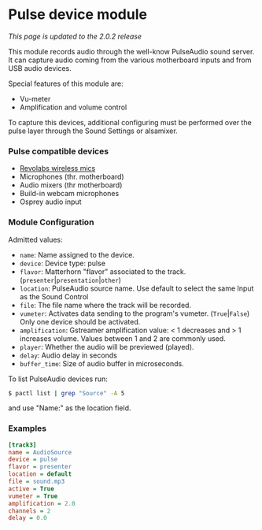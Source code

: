 
Pulse device module
===================

*This page is updated to the 2.0.2 release*

This module records audio through the well-know PulseAudio sound server. It can capture audio coming from the various motherboard inputs and from USB audio devices.

Special features of this module are:
* Vu-meter
* Amplification and volume control

To capture this devices, additional configuring must be performed over the pulse layer through the Sound Settings or alsamixer.

### Pulse compatible devices
* [Revolabs wireless mics](Devices/Revolabs.md)
* Microphones (thr. motherboard)
* Audio mixers (thr motherboard)
* Build-in webcam microphones
* Osprey audio input


### Module Configuration

Admitted values:

* `name`: Name assigned to the device.
* `device`: Device type: pulse
* `flavor`: Matterhorn "flavor" associated to the track. (`presenter`|`presentation`|`other`)
* `location`: PulseAudio source name. Use default to select the same Input as the Sound Control
* `file`: The file name where the track will be recorded.
* `vumeter`: Activates data sending to the program's vumeter. (`True`|`False`) Only one device should be activated.
* `amplification`: Gstreamer amplification value: < 1 decreases and > 1 increases volume. Values between 1 and 2 are commonly used.
* `player`: Whether the audio will be previewed (played).
* `delay`: Audio delay in seconds
* `buffer_time`: Size of audio buffer in microseconds.

To list PulseAudio devices run:
```bash
$ pactl list | grep "Source" -A 5
```
and use "Name:" as the location field.

### Examples
```ini
[track3]
name = AudioSource
device = pulse
flavor = presenter
location = default
file = sound.mp3
active = True
vumeter = True
amplification = 2.0
channels = 2
delay = 0.0
```
